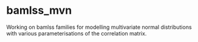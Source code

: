 # bamlss_mvn

Working on bamlss families for modelling multivariate normal distributions with various parameterisations of the correlation matrix.